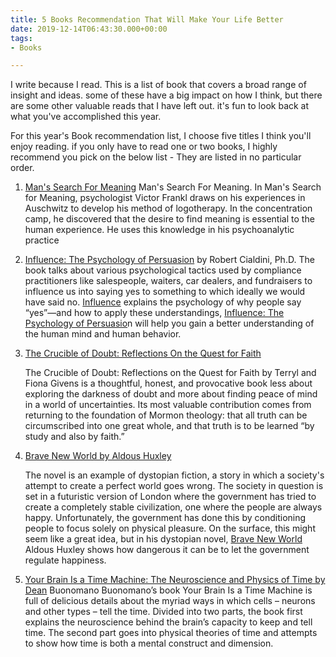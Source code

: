 ```yaml
---
title: 5 Books Recommendation That Will Make Your Life Better
date: 2019-12-14T06:43:30.000+00:00
tags:
- Books

---
```

I write because I read. This is a list of book that covers a broad range of insight and ideas. some of these have a big impact on how I think, but there are some other valuable reads that I have left out. it's fun to look back at what you've accomplished this year.

For this year's Book recommendation list, I choose five titles I think you'll enjoy reading. if you only have to read one or two books, I highly recommend you pick on the below list - They are listed in no particular order.

1. [Man's Search For Meaning](https://www.amazon.com.au/Mans-Search-Meaning-Viktor-Frankl/dp/080701429X) Man's Search For Meaning. In Man's Search for Meaning, psychologist Victor Frankl draws on his experiences in Auschwitz to develop his method of logotherapy. In the concentration camp, he discovered that the desire to find meaning is essential to the human experience. He uses this knowledge in his psychoanalytic practice
2. [Influence: The Psychology of Persuasion](https://amzn.to/2vrUsGh) by Robert Cialdini, Ph.D. The book talks about various psychological tactics used by compliance practitioners like salespeople, waiters, car dealers, and fundraisers to influence us into saying yes to something to which ideally we would have said no. [Influence](https://amzn.to/2vrUsGh) explains the psychology of why people say “yes”—and how to apply these understandings, [Influence: The Psychology of Persuasio](https://amzn.to/2vrUsGh)n will help you gain a better understanding of the human mind and human behavior.
3. [The Crucible of Doubt: Reflections On the Quest for Faith](https://www.amazon.com/Crucible-Doubt-Reflections-Quest-Faith/dp/1609079426) 

   The Crucible of Doubt: Reflections on the Quest for Faith by Terryl and Fiona Givens is a thoughtful, honest, and provocative book less about exploring the darkness of doubt and more about finding peace of mind in a world of uncertainties. Its most valuable contribution comes from returning to the foundation of Mormon theology: that all truth can be circumscribed into one great whole, and that truth is to be learned “by study and also by faith.”
4. [Brave New World by Aldous Huxley ](https://www.amazon.com/Brave-New-World-Revisited/dp/0060776099/ref=sr_1_2?crid=1WGK9EKW4MPIR&keywords=brave+new+world&qid=1576305160&s=books&sprefix=brave+%2Cstripbooks-intl-ship%2C421&sr=1-2)

   The novel is an example of dystopian fiction, a story in which a society's attempt to create a perfect world goes wrong. The society in question is set in a futuristic version of London where the government has tried to create a completely stable civilization, one where the people are always happy. Unfortunately, the government has done this by conditioning people to focus solely on physical pleasure. On the surface, this might seem like a great idea, but in his dystopian novel, [Brave New World](https://www.amazon.com/Brave-New-World-Revisited/dp/0060776099/ref=sr_1_2?crid=1WGK9EKW4MPIR&keywords=brave+new+world&qid=1576305160&s=books&sprefix=brave+%2Cstripbooks-intl-ship%2C421&sr=1-2) Aldous Huxley shows how dangerous it can be to let the government regulate happiness.
5. [Your Brain Is a Time Machine: The Neuroscience and Physics of Time by Dean](https://www.amazon.com/Your-Brain-Time-Machine-Neuroscience/dp/0393247945/ref=as_li_ss_tl?ie=UTF8&linkCode=sl1&tag=raggwrit-20&linkId=ca9bc2d4f665460189031d05ff1a2e2d) Buonomano Buonomano’s book Your Brain Is a Time Machine is full of delicious details about the myriad ways in which cells – neurons and other types – tell the time. Divided into two parts, the book first explains the neuroscience behind the brain’s capacity to keep and tell time. The second part goes into physical theories of time and attempts to show how time is both a mental construct and dimension.